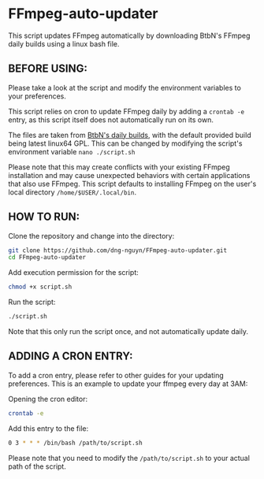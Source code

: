 # FFmpeg-auto-updater
This script updates FFmpeg automatically by downloading BtbN's FFmpeg daily builds using a linux bash file.
## BEFORE USING:
Please take a look at the script and modify the environment variables to your preferences.

This script relies on cron to update FFmpeg daily by adding a `crontab -e` entry, as this script itself does not automatically run on its own.

The files are taken from [BtbN's daily builds](https://github.com/BtbN/FFmpeg-Builds), with the default provided build being latest linux64 GPL. This can be changed by modifying the script's environment variable `nano ./script.sh`

Please note that this may create conflicts with your existing FFmpeg installation and may cause unexpected behaviors with certain applications that also use FFmpeg. This script defaults to installing FFmpeg on the user's local directory `/home/$USER/.local/bin`.

## HOW TO RUN:

Clone the repository and change into the directory: 
```sh
git clone https://github.com/dng-nguyn/FFmpeg-auto-updater.git
cd FFmpeg-auto-updater
```
Add execution permission for the script:
```sh
chmod +x script.sh
```
Run the script:
```sh
./script.sh
```
Note that this only run the script once, and not automatically update daily.

## ADDING A CRON ENTRY:

To add a cron entry, please refer to other guides for your updating preferences. This is an example to update your ffmpeg every day at 3AM:

Opening the cron editor:
```sh
crontab -e
```
Add this entry to the file:
```sh
0 3 * * * /bin/bash /path/to/script.sh
```
Please note that you need to modify the `/path/to/script.sh` to your actual path of the script.
